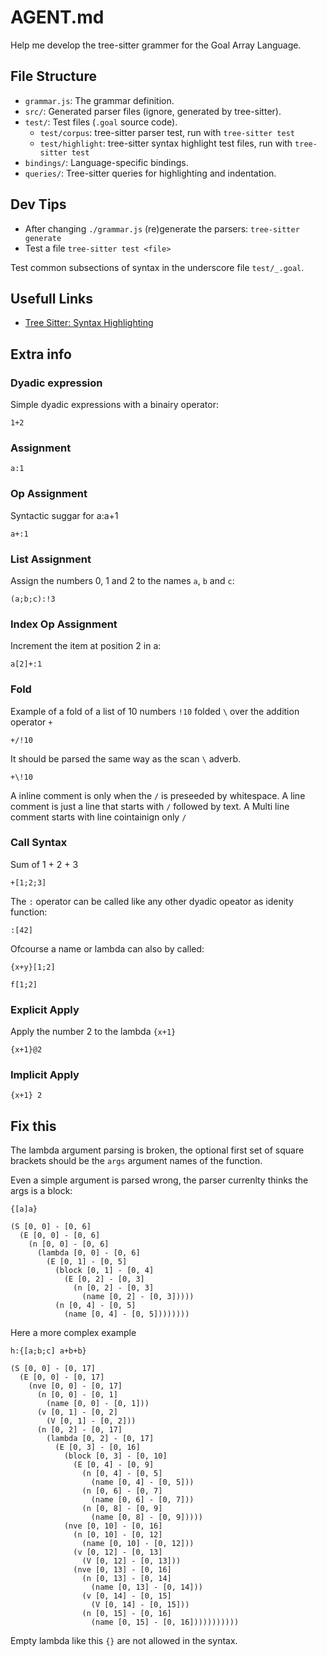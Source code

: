 # AGENT.md
Help me develop the tree-sitter grammer for the Goal Array Language.

## File Structure

- `grammar.js`: The grammar definition.
- `src/`: Generated parser files (ignore, generated by tree-sitter).
- `test/`: Test files (`.goal` source code).
  - `test/corpus`: tree-sitter parser test, run with `tree-sitter test`
  - `test/highlight`: tree-sitter syntax highlight test files, run with `tree-sitter test`
- `bindings/`: Language-specific bindings.
- `queries/`: Tree-sitter queries for highlighting and indentation.

## Dev Tips

- After changing `./grammar.js` (re)generate the parsers: `tree-sitter generate`
- Test a file `tree-sitter test <file>`

Test common subsections of syntax in the underscore file `test/_.goal`.

## Usefull Links
- [Tree Sitter: Syntax Highlighting](https://tree-sitter.github.io/tree-sitter/3-syntax-highlighting.html)

## Extra info

### Dyadic expression
Simple dyadic expressions with a binairy operator:

```
1+2
```

### Assignment

```
a:1
```


### Op Assignment

Syntactic suggar for a:a+1

```
a+:1
```

### List Assignment

Assign the numbers 0, 1 and 2 to the names `a`, `b` and `c`:
```
(a;b;c):!3
```

### Index Op Assignment

Increment the item at position 2 in a:

```
a[2]+:1
```

### Fold

Example of a fold of a list of 10 numbers `!10` folded `\` over the addition operator `+`

```
+/!10
```

It should be parsed the same way as the scan `\` adverb.

```
+\!10
```

A inline comment is only when the `/` is preseeded by whitespace.
A line comment is just a line that starts with `/` followed by text.
A Multi line comment starts with line cointainign only `/`

### Call Syntax

Sum of 1 + 2 + 3
```
+[1;2;3]
```

The `:` operator can be called like any other dyadic opeator as idenity function:
```
:[42]
```

Ofcourse a name or lambda can also by called:

```
{x+y}[1;2]
```

```
f[1;2]
```

### Explicit Apply

Apply the number 2 to the lambda `{x+1}`

```
{x+1}@2
```

### Implicit Apply

```
{x+1} 2
```

## Fix this

The lambda argument parsing is broken, the optional first set of square brackets should be the `args` argument names of the function.

Even a simple argument is parsed wrong, the parser currenlty thinks the args is a block:
```
{[a]a}
```

```
(S [0, 0] - [0, 6]
  (E [0, 0] - [0, 6]
    (n [0, 0] - [0, 6]
      (lambda [0, 0] - [0, 6]
        (E [0, 1] - [0, 5]
          (block [0, 1] - [0, 4]
            (E [0, 2] - [0, 3]
              (n [0, 2] - [0, 3]
                (name [0, 2] - [0, 3]))))
          (n [0, 4] - [0, 5]
            (name [0, 4] - [0, 5])))))))
```

Here a more complex example
```
h:{[a;b;c] a+b+b}
```

```
(S [0, 0] - [0, 17]
  (E [0, 0] - [0, 17]
    (nve [0, 0] - [0, 17]
      (n [0, 0] - [0, 1]
        (name [0, 0] - [0, 1]))
      (v [0, 1] - [0, 2]
        (V [0, 1] - [0, 2]))
      (n [0, 2] - [0, 17]
        (lambda [0, 2] - [0, 17]
          (E [0, 3] - [0, 16]
            (block [0, 3] - [0, 10]
              (E [0, 4] - [0, 9]
                (n [0, 4] - [0, 5]
                  (name [0, 4] - [0, 5]))
                (n [0, 6] - [0, 7]
                  (name [0, 6] - [0, 7]))
                (n [0, 8] - [0, 9]
                  (name [0, 8] - [0, 9]))))
            (nve [0, 10] - [0, 16]
              (n [0, 10] - [0, 12]
                (name [0, 10] - [0, 12]))
              (v [0, 12] - [0, 13]
                (V [0, 12] - [0, 13]))
              (nve [0, 13] - [0, 16]
                (n [0, 13] - [0, 14]
                  (name [0, 13] - [0, 14]))
                (v [0, 14] - [0, 15]
                  (V [0, 14] - [0, 15]))
                (n [0, 15] - [0, 16]
                  (name [0, 15] - [0, 16]))))))))))
```
 Empty lambda like this `{}` are not allowed in the syntax.
